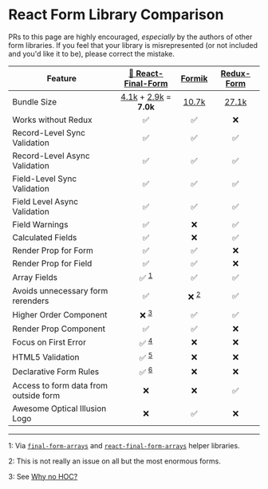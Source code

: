 # React Form Library Comparison

PRs to this page are highly encouraged, _especially_ by the authors of other
form libraries. If you feel that your library is misrepresented (or not included
and you'd like it to be), please correct the mistake.

| Feature                               |                   [🏁 React-Final-Form](https://github.com/final-form/react-final-form#-react-final-form)                    |  [Formik](https://github.com/jaredpalmer/formik)  |  [Redux-Form](https://github.com/erikras/redux-form)  |
| ------------------------------------- | :--------------------------------------------------------------------------------------------------------------------------: | :-----------------------------------------------: | :---------------------------------------------------: |
| Bundle Size                           | [4.1k](https://bundlephobia.com/result?p=final-form) + [2.9k](https://bundlephobia.com/result?p=react-final-form) = **7.0k** | [10.7k](https://bundlephobia.com/result?p=formik) | [27.1k](https://bundlephobia.com/result?p=redux-form) |
| Works without Redux                   |                                                              ✅                                                              |                        ✅                         |                          ❌                           |
| Record-Level Sync Validation          |                                                              ✅                                                              |                        ✅                         |                          ✅                           |
| Record-Level Async Validation         |                                                              ✅                                                              |                        ✅                         |                          ✅                           |
| Field-Level Sync Validation           |                                                              ✅                                                              |                        ✅                         |                          ✅                           |
| Field Level Async Validation          |                                                              ✅                                                              |                        ✅                         |                          ✅                           |
| Field Warnings                        |                                                              ✅                                                              |                        ❌                         |                          ✅                           |
| Calculated Fields                     |                                                              ✅                                                              |                        ❌                         |                          ✅                           |
| Render Prop for Form                  |                                                              ✅                                                              |                        ✅                         |                          ❌                           |
| Render Prop for Field                 |                                                              ✅                                                              |                        ✅                         |                          ❌                           |
| Array Fields                          |                                                   ✅ <sup>[1](#footnote1)                                                    |                        ✅                         |                          ✅                           |
| Avoids unnecessary form rerenders     |                                                              ✅                                                              |           ❌ <sup>[2](#footnote2)</sup>           |                          ✅                           |
| Higher Order Component                |                                                ❌ <sup>[3](#footnote3)</sup>                                                 |                        ✅                         |                          ✅                           |
| Render Prop Component                 |                                                              ✅                                                              |                        ✅                         |                          ❌                           |
| Focus on First Error                  |                          ✅ <sup>[4](https://medium.com/@erikras/focus-on-errors-e569264d33a)</sup>                          |                        ❌                         |                          ❌                           |
| HTML5 Validation                      |                ✅ <sup>[5](https://medium.com/@erikras/react-final-form-html5-validation-7055b867ac51)</sup>                 |                        ❌                         |                          ❌                           |
| Declarative Form Rules                |                      ✅ <sup>[6](https://medium.com/@erikras/declarative-form-rules-c5949ea97366)</sup>                      |                        ❌                         |                          ❌                           |
| Access to form data from outside form |                                                              ❌                                                              |                        ❌                         |                          ✅                           |
| Awesome Optical Illusion Logo         |                                                              ❌                                                              |                        ✅                         |                          ❌                           |

---

<a name="footnote1">1</a>: Via
[`final-form-arrays`](https://github.com/final-form/final-form-arrays) and
[`react-final-form-arrays`](https://github.com/final-form/react-final-form-arrays)
helper libraries.

<a name="footnote2">2</a>: This is not really an issue on all but the most
enormous forms.

<a name="footnote3">3</a>: See [Why no HOC?](faq.md#why-no-hoc)

